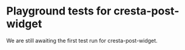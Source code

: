 # Playground tests for cresta-post-widget
We are still awaiting the first test run for cresta-post-widget.
